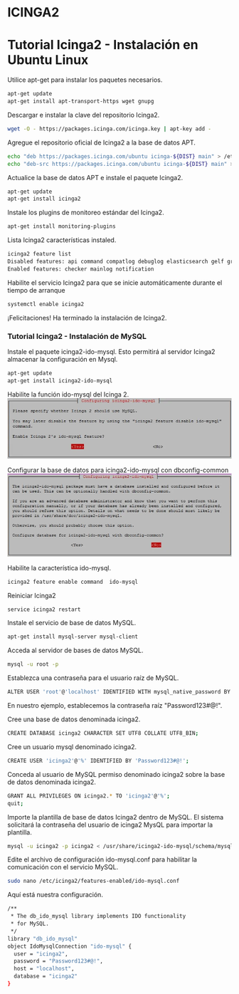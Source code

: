 # ICINGA2
# Tutorial Icinga2 - Instalación en Ubuntu Linux
Utilice apt-get para instalar los paquetes necesarios.
```bash
apt-get update
apt-get install apt-transport-https wget gnupg
```
Descargar e instalar la clave del repositorio Icinga2.
```bash
wget -O - https://packages.icinga.com/icinga.key | apt-key add -
```
Agregue el repositorio oficial de Icinga2 a la base de datos APT.
```bash
echo "deb https://packages.icinga.com/ubuntu icinga-${DIST} main" > /etc/apt/sources.list.d/${DIST}-icinga.list
echo "deb-src https://packages.icinga.com/ubuntu icinga-${DIST} main" >> /etc/apt/sources.list.d/${DIST}-icinga.list
```
Actualice la base de datos APT e instale el paquete Icinga2.
```bash
apt-get update
apt-get install icinga2
```
Instale los plugins de monitoreo estándar del Icinga2.
```bash
apt-get install monitoring-plugins
```
Lista Icinga2 características instaled.
```bash
icinga2 feature list
Disabled features: api command compatlog debuglog elasticsearch gelf graphite influxdb livestatus opentsdb perfdata statusdata syslog
Enabled features: checker mainlog notification
```
Habilite el servicio Icinga2 para que se inicie automáticamente durante el tiempo de arranque
```bash
systemctl enable icinga2
```
¡Felicitaciones! Ha terminado la instalación de Icinga2.


### Tutorial Icinga2 - Instalación de MySQL
Instale el paquete icinga2-ido-mysql.
Esto permitirá al servidor Icinga2 almacenar la configuración en Mysql.
```bash
apt-get update
apt-get install icinga2-ido-mysql
```

Habilite la función ido-mysql del Icinga 2.
![ido-mysql](https://github.com/Deivid325/HelloMarkdown/blob/main/1.1.png?raw=true)

Configurar la base de datos para icinga2-ido-mysql con dbconfig-common
![icinga2-ido-mysql](https://github.com/Deivid325/HelloMarkdown/blob/main/1.2.png?raw=true)

Habilite la característica ido-mysql.
```bash
icinga2 feature enable command  ido-mysql
```

Reiniciar Icinga2
```bash
service icinga2 restart
```
Instale el servicio de base de datos MySQL.

```bash
apt-get install mysql-server mysql-client
```
Acceda al servidor de bases de datos MySQL.

```bash
mysql -u root -p
```
Establezca una contraseña para el usuario raíz de MySQL.

```bash
ALTER USER 'root'@'localhost' IDENTIFIED WITH mysql_native_password BY 'Password123#@!';
```
En nuestro ejemplo, establecemos la contraseña raíz "Password123#@!".

Cree una base de datos denominada icinga2.

```bash
CREATE DATABASE icinga2 CHARACTER SET UTF8 COLLATE UTF8_BIN;
```
Cree un usuario mysql denominado icinga2.
```bash
CREATE USER 'icinga2'@'%' IDENTIFIED BY 'Password123#@!';
```
Conceda al usuario de MySQL permiso denominado icinga2 sobre la base de datos denominada icinga2.
```bash
GRANT ALL PRIVILEGES ON icinga2.* TO 'icinga2'@'%';
quit;
```
Importe la plantilla de base de datos Icinga2 dentro de MySQL.
El sistema solicitará la contraseña del usuario de icinga2 MysQL para importar la plantilla.
```bash
mysql -u icinga2 -p icinga2 < /usr/share/icinga2-ido-mysql/schema/mysql.sql
```
Edite el archivo de configuración ido-mysql.conf para habilitar la comunicación con el servicio MySQL.
```bash
sudo nano /etc/icinga2/features-enabled/ido-mysql.conf
```
Aquí está nuestra configuración.
```bash
/**
 * The db_ido_mysql library implements IDO functionality
 * for MySQL.
 */
library "db_ido_mysql"
object IdoMysqlConnection "ido-mysql" {
  user = "icinga2",
  password = "Password123#@!",
  host = "localhost",
  database = "icinga2"
}
```

